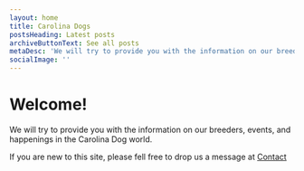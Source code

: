 ```yaml
---
layout: home
title: Carolina Dogs 
postsHeading: Latest posts
archiveButtonText: See all posts
metaDesc: 'We will try to provide you with the information on our breeders, events, and happenings in the Carolina Dog world.'
socialImage: ''
---
```


# Welcome!

We will try to provide you with the information on our breeders, events, and happenings in the Carolina Dog world.

If you are new to this site, please fell free to drop us a message at [Contact](contact)
